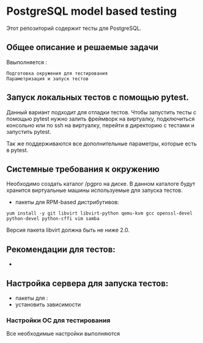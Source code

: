 # PostgreSQL model based testing

Этот репозиторий содержит тесты для PostgreSQL.

## Общее описание и решаемые задачи

Ввыполняется :

    Подготовка окружения для тестирования
    Параметризация и запуск тестов

## Запуск локальных тестов с помощью pytest.

Данный вариант подходит для отладки тестов. Чтобы запустить тесты с помощью pytest нужно залить фреймворк на виртуалку, подключиться консольно или по ssh на виртуалку, перейти в директорию с тестами и запустить pytest.

Так же поддерживаются все дополнительные параметры, которые есть в pytest.




## Системные требования к окружению

Необходимо создать каталог /pgpro на диске. В данном каталоге будут хранится виртуальные машины используемые для запуска тестов.
- пакеты для RPM-based дистрибутивов:
```
yum install -y git libvirt libvirt-python qemu-kvm gcc openssl-devel python-devel python-cffi vim samba
```
Версия пакета libvirt должна быть не ниже 2.0.

## Рекомендации для тестов:

-

## Настройка сервера для запуска тестов:

- пакеты для :
- установить зависимости 
### Настройки ОС для тестирования

Все необходимые настройки выполняются 
